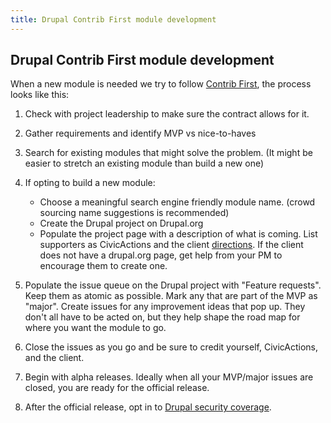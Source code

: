 ```yaml
---
title: Drupal Contrib First module development
---
```


## Drupal Contrib First module development

When a new module is needed we try to follow [Contrib First](../../../common-practices-tools/contribution/contrib-first.md), the process looks like this:

1. Check with project leadership to make sure the contract allows for it.
2. Gather requirements and identify MVP vs nice-to-haves
3. Search for existing modules that might solve the problem. (It might be easier to stretch an existing module than build a new one)
4. If opting to build a new module:

    - Choose a meaningful search engine friendly module name. (crowd sourcing name suggestions is recommended)
    - Create the Drupal project on Drupal.org
    - Populate the project page with a description of what is coming. List supporters as CivicActions and the client [directions](./README.md#contribution-to-drupalorg-modules-and-themes). If the client does not have a drupal.org page, get help from your PM to encourage them to create one.
5. Populate the issue queue on the Drupal project with "Feature requests". Keep them as atomic as possible. Mark any that are part of the MVP as "major". Create issues for any improvement ideas that pop up. They don't all have to be acted on, but they help shape the road map for where you want the module to go.
6. Close the issues as you go and be sure to credit yourself, CivicActions, and the client.
7. Begin with alpha releases. Ideally when all your MVP/major issues are closed, you are ready for the official release.
8. After the official release, opt in to [Drupal security coverage](https://www.drupal.org/drupal-security-team/security-advisory-process-and-permissions-policy).
